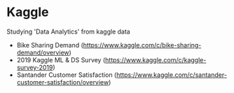 # Kaggle

Studying 'Data Analytics' from kaggle data


* Bike Sharing Demand (https://www.kaggle.com/c/bike-sharing-demand/overview)
* 2019 Kaggle ML & DS Survey (https://www.kaggle.com/c/kaggle-survey-2019)
* Santander Customer Satisfaction (https://www.kaggle.com/c/santander-customer-satisfaction/overview)
